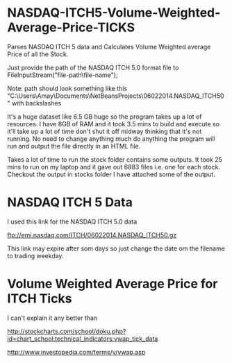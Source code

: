 # NASDAQ-ITCH5-Volume-Weighted-Average-Price-TICKS
Parses NASDAQ ITCH 5 data and Calculates Volume Weighted average Price of all the Stock. 

Just provide the path of the NASDAQ ITCH 5.0 format file to FileInputStream("file-path\\file-name");

Note: path should look something like this "C:\\Users\\Amay\\Documents\\NetBeansProjects\\06022014.NASDAQ_ITCH50" with backslashes

It's a huge dataset like 6.5 GB huge so the program takes up a lot of resources. I have 8GB of RAM and it took 3.5 mins to build and execute so it'll take up a lot of time don't shut it off midway thinking that it's not running. No need to change anything much do anything the program will run and output the file directly in an HTML file.


Takes a lot of time to run the stock folder contains some outputs. It took 25 mins to run on my laptop and it gave out 6883 files i.e. one for each stock. Checkout the output in stocks folder I have attached some of the output.

# NASDAQ ITCH 5 Data 

I used this link for the NASDAQ ITCH 5.0 data

ftp://emi.nasdaq.com/ITCH/06022014.NASDAQ_ITCH50.gz

This link may expire after som days so just change the date om the filename to trading weekday.

# Volume Weighted Average Price for ITCH Ticks

I can't explain it any better than 

http://stockcharts.com/school/doku.php?id=chart_school:technical_indicators:vwap_tick_data

http://www.investopedia.com/terms/v/vwap.asp
